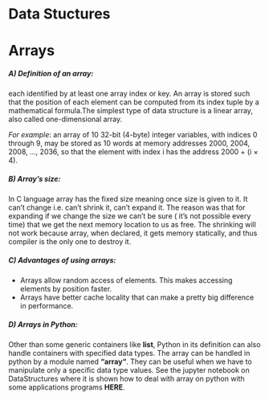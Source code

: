 
# Data Stuctures

# Arrays

##### A) Definition of an array:
each identified by at least one array index or key. An array is stored such that the position of each element can be computed from its index tuple by a mathematical formula.The simplest type of data structure is a linear array, also called one-dimensional array.

*For example*: an array of 10 32-bit (4-byte) integer variables, with indices 0 through 9, may be stored as 10 words at memory addresses 2000, 2004, 2008, ..., 2036, so that the element with index i has the address 2000 + (i × 4).

##### B) Array’s size:
In C language array has the fixed size meaning once size is given to it. It can’t change i.e. can’t shrink it, can’t expand it. The reason was that for expanding if we change the size we can’t be sure ( it’s not possible every time) that we get the next memory location to us as free. The shrinking will not work because array, when declared, it gets memory statically, and thus compiler is the only one to destroy it.

##### C) Advantages of using arrays:
* Arrays allow random access of elements. This makes accessing elements by position faster.
* Arrays have better cache locality that can make a pretty big difference in performance.

##### D) Arrays in Python:
Other than some generic containers like **list**, Python in its definition can also handle containers with specified data types. The array can be handled in python by a module named **“array“**. They can be useful when we have to manipulate only a specific data type values. See the jupyter notebook on DataStructures where it is shown how to deal with array on python with some applications programs **HERE**.
